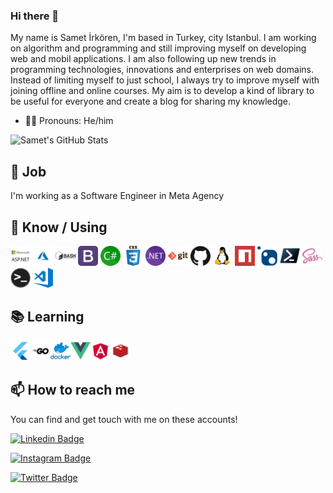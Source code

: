 ### Hi there 👋


My name is Samet İrkören, I'm based in Turkey, city Istanbul.
I am working on algorithm and programming and still improving myself on developing web and mobil applications. I am also following up new trends in programming technologies, innovations and enterprises on web domains. Instead of limiting myself to just school, I always try to improve myself with joining offline and online courses. My aim is to develop a kind of library to be useful for everyone and create a blog for sharing my knowledge.

- 🙋‍♂️ Pronouns: He/him

![Samet's GitHub Stats](https://github-readme-stats.vercel.app/api?username=sametirkoren&show_icons=true)

## 💼 Job

I'm working as a Software Engineer in Meta Agency


## 🧠 Know / Using


<img src="https://github.com/github/explore/blob/master/topics/aspnet/aspnet.png?raw=true" height="32" /> <img src="https://github.com/github/explore/blob/master/topics/azure/azure.png?raw=true" height="32" /> <img src="https://github.com/github/explore/blob/master/topics/bash/bash.png?raw=true" height="32" /> <img src="https://github.com/github/explore/blob/master/topics/bootstrap/bootstrap.png?raw=true" height="32" /> <img src="https://github.com/github/explore/blob/master/topics/csharp/csharp.png?raw=true" height="32" /> <img src="https://github.com/github/explore/blob/master/topics/css/css.png?raw=true" height="32" /> <img src="https://github.com/github/explore/blob/master/topics/dotnet/dotnet.png?raw=true" height="32" /> <img src="https://github.com/github/explore/blob/master/topics/git/git.png?raw=true" height="32" /> <img src="https://github.com/github/explore/blob/master/topics/github/github.png?raw=true" height="32" />  <img src="https://github.com/github/explore/blob/master/topics/linux/linux.png?raw=true" height="32" /> <img src="https://github.com/github/explore/blob/master/topics/npm/npm.png?raw=true" height="32" /> <img src="https://github.com/github/explore/blob/master/topics/nuget/nuget.png?raw=true" height="32" /> <img src="https://github.com/github/explore/blob/master/topics/powershell/powershell.png?raw=true" height="32" /> <img src="https://github.com/github/explore/blob/master/topics/sass/sass.png?raw=true" height="32" /> <img src="https://github.com/github/explore/blob/master/topics/terminal/terminal.png?raw=true" height="32" />   <img src="https://github.com/github/explore/blob/master/topics/visual-studio-code/visual-studio-code.png?raw=true" height="32" /> 

## 📚 Learning

<img src="https://github.com/github/explore/blob/master/topics/flutter/flutter.png?raw=true" height="32" /><img src="https://github.com/github/explore/blob/master/topics/go/go.png?raw=true" height="32" /><img src="https://github.com/github/explore/blob/master/topics/docker/docker.png?raw=true" height="32" /><img src="https://github.com/github/explore/blob/master/topics/vue/vue.png?raw=true" height="32" /><img src="https://github.com/github/explore/blob/master/topics/angular/angular.png?raw=true" height="32" /><img src="https://github.com/github/explore/blob/master/topics/redis/redis.png?raw=true" height="32" /> 


## 📫 How to reach me

You can find and get touch with me on these accounts!

[![Linkedin Badge](https://img.shields.io/badge/sametirkoren-follow%20on%20linkedin-blue?style=for-the-badge&logo=linkedin)](https://www.linkedin.com/in/sametirkoren/)

[![Instagram Badge](https://img.shields.io/badge/sametirkoren-follow%20on%20instagram-blue?style=for-the-badge&logo=instagram)](https://www.instagram.com/in/sametirkoren/)

[![Twitter Badge](https://img.shields.io/badge/vakidev-follow%20on%20twitter-blue?style=for-the-badge&logo=twitter)](https://twitter.com/vakidev/)
